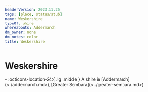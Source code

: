 ```yaml
---
headerVersion: 2023.11.25
tags: [place, status/stub]
name: Weskershire
typeOf: shire
whereabouts: Addermarch
dm_owner: none
dm_notes: color
title: Weskershire
---
```

# Weskershire
<div class="grid cards ext-narrow-margin ext-one-column" markdown>
-    :octicons-location-24:{ .lg .middle } A shire in [Addermarch](<./addermarch.md>), [Greater Sembara](<../greater-sembara.md>)  
</div>

